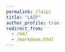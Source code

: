 ```yaml
---
permalink: /laip/
title: "LAIP"
author_profile: true
redirect_from: 
  - /md/
  - /markdown.html
---
```

